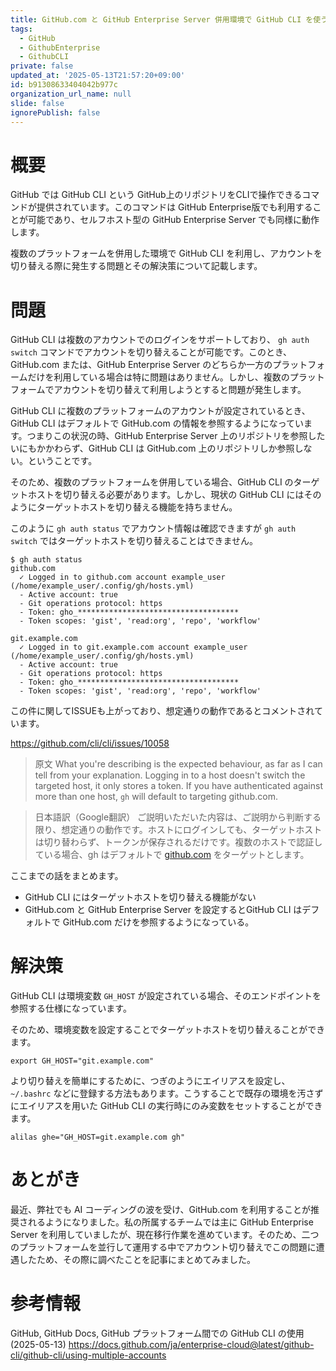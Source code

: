 ```yaml
---
title: GitHub.com と GitHub Enterprise Server 併用環境で GitHub CLI を使う
tags:
  - GitHub
  - GithubEnterprise
  - GithubCLI
private: false
updated_at: '2025-05-13T21:57:20+09:00'
id: b91308633404042b977c
organization_url_name: null
slide: false
ignorePublish: false
---
```


# 概要

GitHub では GitHub CLI という GitHub上のリポジトリをCLIで操作できるコマンドが提供されています。このコマンドは GitHub Enterprise版でも利用することが可能であり、セルフホスト型の GitHub Enterprise Server でも同様に動作します。

複数のプラットフォームを併用した環境で GitHub CLI を利用し、アカウントを切り替える際に発生する問題とその解決策について記載します。

# 問題

GitHub CLI は複数のアカウントでのログインをサポートしており、 `gh auth switch` コマンドでアカウントを切り替えることが可能です。このとき、GitHub.com または、GitHub Enterprise Server のどちらか一方のプラットフォームだけを利用している場合は特に問題はありません。しかし、複数のプラットフォームでアカウントを切り替えて利用しようとすると問題が発生します。

GitHub CLI に複数のプラットフォームのアカウントが設定されているとき、GitHub CLI はデフォルトで GitHub.com の情報を参照するようになっています。つまりこの状況の時、GitHub Enterprise Server 上のリポジトリを参照したいにもかかわらず、GitHub CLI は GitHub.com 上のリポジトリしか参照しない。ということです。

そのため、複数のプラットフォームを併用している場合、GitHub CLI のターゲットホストを切り替える必要があります。しかし、現状の GitHub CLI にはそのようにターゲットホストを切り替える機能を持ちません。

このように `gh auth status` でアカウント情報は確認できますが `gh auth switch` ではターゲットホストを切り替えることはできません。

```
$ gh auth status
github.com
  ✓ Logged in to github.com account example_user (/home/example_user/.config/gh/hosts.yml)
  - Active account: true
  - Git operations protocol: https
  - Token: gho_************************************
  - Token scopes: 'gist', 'read:org', 'repo', 'workflow'

git.example.com
  ✓ Logged in to git.example.com account example_user (/home/example_user/.config/gh/hosts.yml)
  - Active account: true
  - Git operations protocol: https
  - Token: gho_************************************
  - Token scopes: 'gist', 'read:org', 'repo', 'workflow'
```

この件に関してISSUEも上がっており、想定通りの動作であるとコメントされています。

https://github.com/cli/cli/issues/10058

> 原文
What you're describing is the expected behaviour, as far as I can tell from your explanation. Logging in to a host doesn't switch the targeted host, it only stores a token. If you have authenticated against more than one host, `gh` will default to targeting github.com.

> 日本語訳（Google翻訳）
ご説明いただいた内容は、ご説明から判断する限り、想定通りの動作です。ホストにログインしても、ターゲットホストは切り替わらず、トークンが保存されるだけです。複数のホストで認証している場合、gh はデフォルトで [github.com](http://github.com/) をターゲットとします。

ここまでの話をまとめます。

- GitHub CLI にはターゲットホストを切り替える機能がない
- GitHub.com と GitHub Enterprise Server を設定するとGitHub CLI はデフォルトで GitHub.com だけを参照するようになっている。


# 解決策

GitHub CLI は環境変数 `GH_HOST` が設定されている場合、そのエンドポイントを参照する仕様になっています。

そのため、環境変数を設定することでターゲットホストを切り替えることができます。

```
export GH_HOST="git.example.com"
```

より切り替えを簡単にするために、つぎのようにエイリアスを設定し、 `~/.bashrc` などに登録する方法もあります。こうすることで既存の環境を汚さずにエイリアスを用いた GitHub CLI の実行時にのみ変数をセットすることができます。

```
alilas ghe="GH_HOST=git.example.com gh"
```

# あとがき

最近、弊社でも AI コーディングの波を受け、GitHub.com を利用することが推奨されるようになりました。私の所属するチームでは主に GitHub Enterprise Server を利用していましたが、現在移行作業を進めています。そのため、二つのプラットフォームを並行して運用する中でアカウント切り替えでこの問題に遭遇したため、その際に調べたことを記事にまとめてみました。

# 参考情報

GitHub, GitHub Docs, GitHub プラットフォーム間での GitHub CLI の使用(2025-05-13)
https://docs.github.com/ja/enterprise-cloud@latest/github-cli/github-cli/using-multiple-accounts
